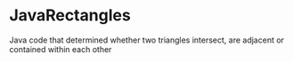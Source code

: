 # JavaRectangles
Java code that determined whether two triangles intersect, are adjacent or contained within each other
